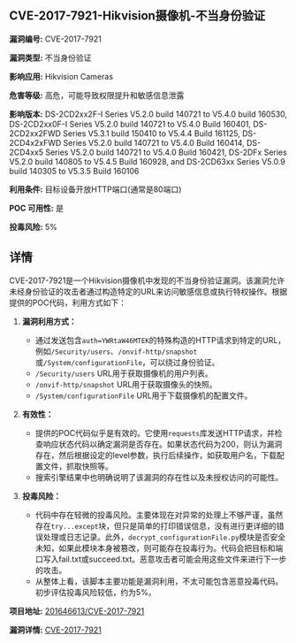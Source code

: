 ## CVE-2017-7921-Hikvision摄像机-不当身份验证

**漏洞编号:** CVE-2017-7921

**漏洞类型:** 不当身份验证

**影响应用:** Hikvision Cameras

**危害等级:** 高危，可能导致权限提升和敏感信息泄露

**影响版本:** DS-2CD2xx2F-I Series V5.2.0 build 140721 to V5.4.0 build 160530, DS-2CD2xx0F-I Series V5.2.0 build 140721 to V5.4.0 Build 160401, DS-2CD2xx2FWD Series V5.3.1 build 150410 to V5.4.4 Build 161125, DS-2CD4x2xFWD Series V5.2.0 build 140721 to V5.4.0 Build 160414, DS-2CD4xx5 Series V5.2.0 build 140721 to V5.4.0 Build 160421, DS-2DFx Series V5.2.0 build 140805 to V5.4.5 Build 160928, and DS-2CD63xx Series V5.0.9 build 140305 to V5.3.5 Build 160106

**利用条件:** 目标设备开放HTTP端口(通常是80端口)

**POC 可用性:** 是

**投毒风险:** 5%

## 详情

CVE-2017-7921是一个Hikvision摄像机中发现的不当身份验证漏洞。该漏洞允许未经身份验证的攻击者通过构造特定的URL来访问敏感信息或执行特权操作。根据提供的POC代码，利用方式如下：

1.  **漏洞利用方式：**
    *   通过发送包含`auth=YWRtaW46MTEK`的特殊构造的HTTP请求到特定的URL，例如`/Security/users`、`/onvif-http/snapshot`或`/System/configurationFile`，可以绕过身份验证。
    *   `/Security/users` URL用于获取摄像机的用户列表。
    *   `/onvif-http/snapshot` URL用于获取摄像头的快照。
    *   `/System/configurationFile` URL用于下载摄像机的配置文件。

2.  **有效性：**
    *   提供的POC代码似乎是有效的。它使用`requests`库发送HTTP请求，并检查响应状态代码以确定漏洞是否存在。如果状态代码为200，则认为漏洞存在，然后根据设定的level参数，执行后续操作，如获取用户名，下载配置文件，抓取快照等。
    * 搜索引擎结果中也明确说明了该漏洞的存在性以及未授权访问的可能性。

3.  **投毒风险：**
    *   代码中存在轻微的投毒风险。主要体现在对异常的处理上不够严谨，虽然存在`try...except`块，但只是简单的打印错误信息，没有进行更详细的错误处理或日志记录。此外，`decrypt_configurationFile.py`模块是否安全未知，如果此模块本身被篡改，则可能存在投毒行为。代码会把目标和端口写入fail.txt或succeed.txt。恶意攻击者可能会用这些文件来进行下一步的攻击。
    *   从整体上看，该脚本主要功能是漏洞利用，不太可能包含恶意投毒代码。初步评估投毒风险较低，约为5%。

**项目地址:** [201646613/CVE-2017-7921](https://github.com/201646613/CVE-2017-7921)

**漏洞详情:** [CVE-2017-7921](https://nvd.nist.gov/vuln/detail/CVE-2017-7921)